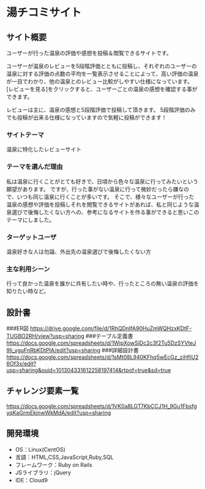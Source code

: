 # 湯チコミサイト
 
## サイト概要 
ユーザーが行った温泉の評価や感想を投稿＆閲覧できるサイトです。

ユーザーが温泉のレビューを5段階評価とともに投稿し、それぞれのユーザーの温泉に対する評価の点数の平均を一覧表示させることによって、高い評価の温泉が一目でわかり、他の温泉とのレビュー比較がしやすい仕様になっています。
[レビューを見る]をクリックすると、ユーザーごとの温泉の感想を確認する事ができます。

レビューは主に、温泉の感想と5段階評価で投稿して頂きます。
5段階評価のみでも投稿が出来る仕様になっていますので気軽に投稿ができます！

### サイトテーマ
温泉に特化したレビューサイト

### テーマを選んだ理由
私は温泉に行くことがとても好きで、日頃から色々な温泉に行ってみたいという願望があります。
ですが、行った事がない温泉に行って微妙だったら嫌なので、いつも同じ温泉に行くことが多いです。
そこで、様々なユーザーが行った温泉の感想や評価を投稿しそれを閲覧できるサイトがあれば、私と同じような温泉選びで後悔したくない方への、参考になるサイトを作る事ができると思いこのテーマにしました。

### ターゲットユーザ
温泉好きな人は勿論、外出先の温泉選びで後悔したくない方

### 主な利用シーン
行って良かった温泉を誰かに共有したい時や、行ったところの無い温泉の評価を知りたい時など。

## 設計書
###ER図
https://drive.google.com/file/d/1RhQDnlfA90HuZmWQHzxKDtF-TUGBO2RH/view?usp=sharing
###テーブル定義書
https://docs.google.com/spreadsheets/d/1WipXowSiDc2c3f2Tu5DzSYVteJ9Ii_vguFnRbKDtPlA/edit?usp=sharing
###詳細設計書
https://docs.google.com/spreadsheets/d/1sMt08L940KFhq5wEcGz_ziHfiU26Of3x/edit?usp=sharing&ouid=101304331612258197414&rtpof=true&sd=true
## チャレンジ要素一覧
https://docs.google.com/spreadsheets/d/1VK0a8LGT7KbCCJ1H_9Gu1FbsfgyqKaGrmEkjnwWkMdA/edit?usp=sharing 

## 開発環境
- OS：Linux(CentOS)
- 言語：HTML,CSS,JavaScript,Ruby,SQL
- フレームワーク：Ruby on Rails
- JSライブラリ：jQuery
- IDE：Cloud9
 
 

